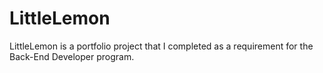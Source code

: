 # LittleLemon
LittleLemon is a portfolio project that I completed as a requirement for the Back-End Developer program.
